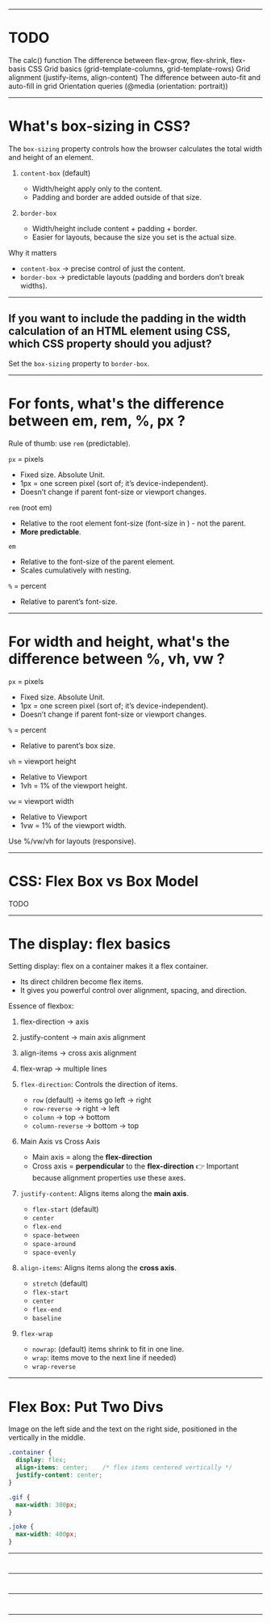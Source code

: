 
-------------------------------------------------------

# TODO

The calc() function
The difference between flex-grow, flex-shrink, flex-basis
CSS Grid basics (grid-template-columns, grid-template-rows)
Grid alignment (justify-items, align-content)
The difference between auto-fit and auto-fill in grid
Orientation queries (@media (orientation: portrait))

-------------------------------------------------------

# What's box-sizing in CSS?

The `box-sizing` property controls how the browser calculates the total width and height of an element.

1. `content-box` (default)
   - Width/height apply only to the content.
   - Padding and border are added outside of that size.

2. `border-box`
   - Width/height include content + padding + border.
   - Easier for layouts, because the size you set is the actual size.

Why it matters
 - `content-box` → precise control of just the content.
 - `border-box` → predictable layouts (padding and borders don’t break widths).

-------------------------------------------------------

## If you want to include the padding in the width calculation of an HTML element using CSS, which CSS property should you adjust?

Set the `box-sizing` property to `border-box`.

-------------------------------------------------------

# For fonts, what's the difference between em, rem, %, px ?

Rule of thumb: use `rem` (predictable).

`px` = pixels
 - Fixed size. Absolute Unit.
 - 1px = one screen pixel (sort of; it’s device-independent).
 - Doesn’t change if parent font-size or viewport changes.

`rem` (root em)
 - Relative to the root element font-size (font-size in <html>) - not the parent.
 - **More predictable**.

`em`
 - Relative to the font-size of the parent element.
 - Scales cumulatively with nesting.

`%` = percent
 - Relative to parent’s font-size.

-------------------------------------------------------

# For width and height, what's the difference between %, vh, vw ?

`px` = pixels
 - Fixed size. Absolute Unit.
 - 1px = one screen pixel (sort of; it’s device-independent).
 - Doesn’t change if parent font-size or viewport changes.

`%` = percent
 - Relative to parent’s box size.
 
`vh` = viewport height
 - Relative to Viewport
 - 1vh = 1% of the viewport height.

`vw` = viewport width
 - Relative to Viewport
 - 1vw = 1% of the viewport width.

Use %/vw/vh for layouts (responsive).

-------------------------------------------------------

# CSS: Flex Box vs Box Model

TODO

-------------------------------------------------------

# The display: flex basics

Setting display: flex on a container makes it a flex container.
 - Its direct children become flex items.
 - It gives you powerful control over alignment, spacing, and direction.

Essence of flexbox:
 1. flex-direction → axis
 2. justify-content → main axis alignment
 3. align-items → cross axis alignment
 4. flex-wrap → multiple lines



1. `flex-direction`: Controls the direction of items.

   - `row` (default) → items go left → right
   - `row-reverse` → right → left
   - `column` → top → bottom
   - `column-reverse` → bottom → top

2. Main Axis vs Cross Axis

   - Main axis = along the **flex-direction**
   - Cross axis = **perpendicular** to the **flex-direction**
   👉 Important because alignment properties use these axes.

3. `justify-content`: Aligns items along the **main axis**.

   - `flex-start` (default)
   - `center`
   - `flex-end`
   - `space-between`
   - `space-around`
   - `space-evenly`

4. `align-items`: Aligns items along the **cross axis**.

   - `stretch` (default)
   - `flex-start`
   - `center`
   - `flex-end`
   - `baseline`

5. `flex-wrap`

   - `nowrap`: (default) items shrink to fit in one line.
   - `wrap`: items move to the next line if needed)
   - `wrap-reverse`

-------------------------------------------------------

# Flex Box: Put Two Divs 

Image on the left side and the text on the right side, positioned in the vertically in the middle.

```css
.container {
  display: flex;
  align-items: center;    /* flex items centered vertically */
  justify-content: center;
}

.gif {
  max-width: 300px;
}

.joke {
  max-width: 400px;
}
```

-------------------------------------------------------

# 



-------------------------------------------------------

# 



-------------------------------------------------------

# 



-------------------------------------------------------

# 

